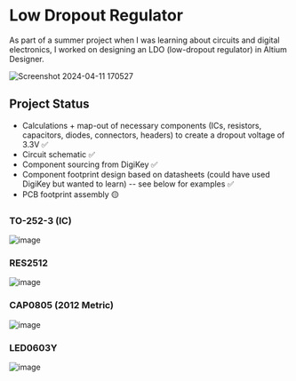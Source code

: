 # Low Dropout Regulator

As part of a summer project when I was learning about circuits and digital electronics, I worked on designing an LDO (low-dropout regulator) in Altium Designer.

![Screenshot 2024-04-11 170527](https://github.com/abhayratti/low-dropout-regulator/assets/92469179/995ca3cd-b05a-419b-ac05-1011dcb4c2f2)

## Project Status
- Calculations + map-out of necessary components (ICs, resistors, capacitors, diodes, connectors, headers) to create a dropout voltage of 3.3V ✅ 
- Circuit schematic ✅
- Component sourcing from DigiKey ✅
- Component footprint design based on datasheets (could have used DigiKey but wanted to learn) -- see below for examples ✅
- PCB footprint assembly 🟡

### TO-252-3 (IC)
![image](https://github.com/abhayratti/low-dropout-regulator/assets/92469179/962ca5ca-8ee1-4f32-8664-6c774b0cedf3)

### RES2512
![image](https://github.com/abhayratti/low-dropout-regulator/assets/92469179/7320e7ce-e48e-4d2b-85ae-d9334767075b)

### CAP0805 (2012 Metric)
![image](https://github.com/abhayratti/low-dropout-regulator/assets/92469179/e46dd3c3-640c-40fb-9dbb-9d839b852656)

### LED0603Y
![image](https://github.com/abhayratti/low-dropout-regulator/assets/92469179/41967f21-5000-4c66-89b6-5286d067c7ba)
